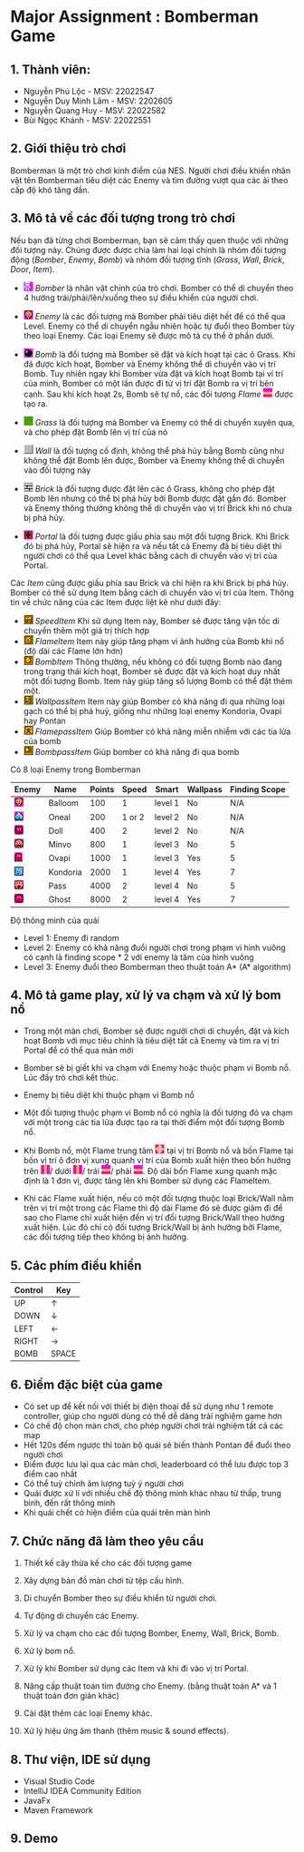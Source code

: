 # Major Assignment : Bomberman Game
## 1. Thành viên: 
 - Nguyễn Phú Lộc - MSV: 22022547
 - Nguyễn Duy Minh Lâm - MSV: 2202605
 - Nguyễn Quang Huy - MSV: 22022582
 - Bùi Ngọc Khánh - MSV: 22022551

## 2. Giới thiệu trò chơi
 Bomberman là một trò chơi kinh điểm của NES. Người chơi điều khiển nhân vật tên Bomberman tiêu diệt các Enemy và tìm đường vượt qua các ải theo cấp độ khó tăng dần.
## 3. Mô tả về các đối tượng trong trò chơi
Nếu bạn đã từng chơi Bomberman, bạn sẽ cảm thấy quen thuộc với những đối tượng này. Chúng được được chia làm hai loại chính là nhóm đối tượng động (*Bomber*, *Enemy*, *Bomb*) và nhóm đối tượng tĩnh (*Grass*, *Wall*, *Brick*, *Door*, *Item*).
- ![](BombermanGame/src/res/sprites/player_down.png) *Bomber* là nhân vật chính của trò chơi. Bomber có thể di chuyển theo 4 hướng trái/phải/lên/xuống theo sự điều khiển của người chơi.
- ![](BombermanGame/src/res/sprites/balloom_left1.png) *Enemy* là các đối tượng mà Bomber phải tiêu diệt hết để có thể qua Level. Enemy có thể di chuyển ngẫu nhiên hoặc tự đuổi theo Bomber tùy theo loại Enemy. Các loại Enemy sẽ được mô tả cụ thể ở phần dưới.
- ![](BombermanGame/src/res/sprites/bomb.png) *Bomb* là đối tượng mà Bomber sẽ đặt và kích hoạt tại các ô Grass. Khi đã được kích hoạt, Bomber và Enemy không thể di chuyển vào vị trí Bomb. Tuy nhiên ngay khi Bomber vừa đặt và kích hoạt Bomb tại ví trí của mình, Bomber có một lần được đi từ vị trí đặt Bomb ra vị trí bên cạnh. Sau khi kích hoạt 2s, Bomb sẽ tự nổ, các đối tượng *Flame* ![](BombermanGame/src/res/sprites/explosion_horizontal.png) được tạo ra.


- ![](BombermanGame/src/res/sprites/grass.png) *Grass* là đối tượng mà Bomber và Enemy có thể di chuyển xuyên qua, và cho phép đặt Bomb lên vị trí của nó
- ![](BombermanGame/src/res/sprites/wall.png) *Wall* là đối tượng cố định, không thể phá hủy bằng Bomb cũng như không thể đặt Bomb lên được, Bomber và Enemy không thể di chuyển vào đối tượng này
- ![](BombermanGame/src/res/sprites/brick.png) *Brick* là đối tượng được đặt lên các ô Grass, không cho phép đặt Bomb lên nhưng có thể bị phá hủy bởi Bomb được đặt gần đó. Bomber và Enemy thông thường không thể di chuyển vào vị trí Brick khi nó chưa bị phá hủy.


- ![](BombermanGame/src/res/sprites/portal.png) *Portal* là đối tượng được giấu phía sau một đối tượng Brick. Khi Brick đó bị phá hủy, Portal sẽ hiện ra và nếu tất cả Enemy đã bị tiêu diệt thì người chơi có thể qua Level khác bằng cách di chuyển vào vị trí của Portal.

Các *Item* cũng được giấu phía sau Brick và chỉ hiện ra khi Brick bị phá hủy. Bomber có thể sử dụng Item bằng cách di chuyển vào vị trí của Item. Thông tin về chức năng của các Item được liệt kê như dưới đây:
- ![](BombermanGame/src/res/sprites/powerup_speed.png) *SpeedItem* Khi sử dụng Item này, Bomber sẽ được tăng vận tốc di chuyển thêm một giá trị thích hợp
- ![](BombermanGame/src/res/sprites/powerup_flames.png) *FlameItem* Item này giúp tăng phạm vi ảnh hưởng của Bomb khi nổ (độ dài các Flame lớn hơn)
- ![](BombermanGame/src/res/sprites/powerup_bombs.png) *BombItem* Thông thường, nếu không có đối tượng Bomb nào đang trong trạng thái kích hoạt, Bomber sẽ được đặt và kích hoạt duy nhất một đối tượng Bomb. Item này giúp tăng số lượng Bomb có thể đặt thêm một.
- ![](BombermanGame/src/res/sprites/powerup_wallpass.png) *WallpassItem* Item này giúp Bomber có khả năng đi qua những loại gạch có thể bị phá huỷ, giống như những loại enemy Kondoria, Ovapi hay Pontan 
- ![](BombermanGame/src/res/sprites/powerup_flamepass.png) *FlamepassItem* Giúp Bomber có khả năng miễn nhiễm với các tia lửa của bomb 
- ![](BombermanGame/src/res/sprites/powerup_bombpass.png) *BombpassItem* Giúp bomber có khả năng đi qua bomb

Có 8 loại Enemy trong Bomberman

| Enemy                               | Name     | Points | Speed  | Smart   | Wallpass | Finding Scope |
|-------------------------------------|----------|--------|--------|---------|----------|---------------|
| ![](BombermanGame/src/res/sprites/balloom_left1.png)  | Balloom  | 100    | 1      | level 1 | No       | N/A           |
| ![](BombermanGame/src/res/sprites/oneal_left1.png)    | Oneal    | 200    | 1 or 2 | level 2 | No       | N/A           |
| ![](BombermanGame/src/res/sprites/doll_left1.png)     | Doll     | 400    | 2      | level 2 | No       | N/A           |
| ![](BombermanGame/src/res/sprites/minvo_left1.png)    | Minvo    | 800    | 1      | level 3 | No       | 5             |
| ![](BombermanGame/src/res/sprites/ovapi.png)          | Ovapi    | 1000   | 1      | level 3 | Yes      | 5             |
| ![](BombermanGame/src/res/sprites/kondoria_left1.png) | Kondoria | 2000   | 1      | level 4 | Yes      | 7             |
| ![](BombermanGame/src/res/sprites/pass.png)           | Pass     | 4000   | 2      | level 4 | No       | 5             |
| ![](BombermanGame/src/res/sprites/pontan.png)         | Ghost    | 8000   | 2      | level 4 | Yes      | 7 |

Độ thông minh của quái
- Level 1: Enemy đi random 
- Level 2: Enemy có khả năng đuổi người chơi trong phạm vi hình vuông có cạnh là finding scope * 2 với enemy là tâm của hình vuông 
- Level 3: Enemy đuổi theo Bomberman theo thuật toán A* (A* algorithm) 

## 4. Mô tả game play, xử lý va chạm và xử lý bom nổ
- Trong một màn chơi, Bomber sẽ được người chơi di chuyển, đặt và kích hoạt Bomb với mục tiêu chính là tiêu diệt tất cả Enemy và tìm ra vị trí Portal để có thể qua màn mới
- Bomber sẽ bị giết khi va chạm với Enemy hoặc thuộc phạm vi Bomb nổ. Lúc đấy trò chơi kết thúc.
- Enemy bị tiêu diệt khi thuộc phạm vi Bomb nổ
- Một đối tượng thuộc phạm vi Bomb nổ có nghĩa là đối tượng đó va chạm với một trong các tia lửa được tạo ra tại thời điểm một đối tượng Bomb nổ.

- Khi Bomb nổ, một Flame trung tâm ![](BombermanGame/src/res/sprites/bomb_exploded.png) tại vị trí Bomb nổ và bốn Flame tại bốn vị trí ô đơn vị xung quanh vị trí của Bomb xuất hiện theo bốn hướng trên ![](BombermanGame/src/res/sprites/explosion_vertical.png)/ dưới ![](BombermanGame/src/res/sprites/explosion_vertical.png)/ trái ![](BombermanGame/src/res/sprites/explosion_horizontal.png)/ phải ![](BombermanGame/src/res/sprites/explosion_horizontal.png). Độ dài bốn Flame xung quanh mặc định là 1 đơn vị, được tăng lên khi Bomber sử dụng các FlameItem.
- Khi các Flame xuất hiện, nếu có một đối tượng thuộc loại Brick/Wall nằm trên vị trí một trong các Flame thì độ dài Flame đó sẽ được giảm đi để sao cho Flame chỉ xuất hiện đến vị trí đối tượng Brick/Wall theo hướng xuất hiện. Lúc đó chỉ có đối tượng Brick/Wall bị ảnh hưởng bởi Flame, các đối tượng tiếp theo không bị ảnh hưởng. 

## 5. Các phím điều khiển

| Control |  Key  |
|---------|-------|
| UP      |  ↑    | 
| DOWN    |  ↓    | 
| LEFT    |  ←    |
| RIGHT   |  →    | 
| BOMB    | SPACE | 

<!-- | Option       | Key                 |
|--------------|---------------------|
| New Game     | Ctrl + N            |
| Restart      | Ctrl + O            |
| Pause        | Ctrl + P            |
| Resume       | Ctrl + P            |
| Exit         | Ctrl + W / Alt + F4 |
| Change level | Shift + level       | -->

## 6. Điểm đặc biệt của game
- Có set up để kết nối với thiết bị điện thoại để sử dụng như 1 remote controller, giúp cho người dùng có thể dễ dàng trải nghiệm game hơn
- Có chế độ chọn màn chơi, cho phép người chơi trải nghiệm tất cả các map 
- Hết 120s đếm ngược thì toàn bộ quái sẽ biến thành Pontan để đuổi theo người chơi
- Điểm được lưu lại qua các màn chơi, leaderboard có thể lưu được top 3 điểm cao nhất
- Có thể tuỳ chỉnh âm lượng tuỳ ý người chơi
- Quái được xử lí với nhiều chế độ thông minh khác nhau từ thấp, trung bình, đến rất thông minh
- Khi quái chết có hiện điểm của quái trên màn hình

## 7. Chức năng đã làm theo yêu cầu
1. Thiết kế cây thừa kế cho các đối tượng game
2. Xây dựng bản đồ màn chơi từ tệp cấu hình.
3. Di chuyển Bomber theo sự điều khiển từ người chơi.
4. Tự động di chuyển các Enemy.
5. Xử lý va chạm cho các đối tượng Bomber, Enemy, Wall, Brick, Bomb.
6. Xử lý bom nổ.
7. Xử lý khi Bomber sử dụng các Item và khi đi vào vị trí Portal.

8. Nâng cấp thuật toán tìm đường cho Enemy. (bằng thuật toán A* và 1 thuật toán đơn giản khác)
9. Cài đặt thêm các loại Enemy khác.
10. Xử lý hiệu ứng âm thanh (thêm music & sound effects).

## 8. Thư viện, IDE sử dụng
- Visual Studio Code
- IntelliJ IDEA Community Edition 
- JavaFx
- Maven Framework

## 9. Demo

